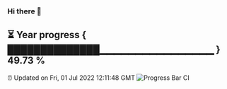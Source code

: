 ### Hi there 👋
⏳ Year progress { ██████████████▁▁▁▁▁▁▁▁▁▁▁▁▁▁▁▁ } 49.73 %
---
⏰ Updated on Fri, 01 Jul 2022 12:11:48 GMT
![Progress Bar CI](https://github.com/Moyi321/Moyi321/workflows/Progress%20Bar%20CI/badge.svg)
